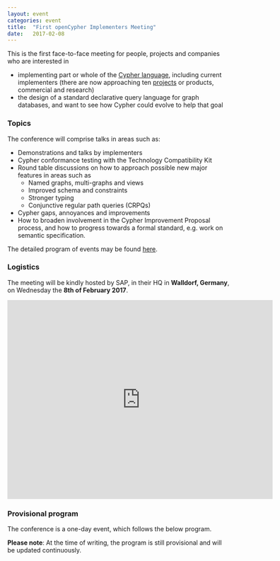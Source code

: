 ```yaml
---
layout: event
categories: event
title:  "First openCypher Implementers Meeting"
date:   2017-02-08
---
```

This is the first face-to-face meeting for people, projects and companies who are interested in

* implementing part or whole of the [Cypher language](https://neo4j.com/developer/cypher/), including current implementers (there are now approaching ten [projects](http://opencypher.org/projects) or products, commercial and research)
* the design of a standard declarative query language for graph databases, and want to see how Cypher could evolve to help that goal

### Topics

The conference will comprise talks in areas such as:

* Demonstrations and talks by implementers
* Cypher conformance testing with the Technology Compatibility Kit
* Round table discussions on how to approach possible new major features in areas such as
  * Named graphs, multi-graphs and views
  * Improved schema and constraints
  * Stronger typing
  * Conjunctive regular path queries (CRPQs)
* Cypher gaps, annoyances and improvements
* How to broaden involvement in the Cypher Improvement Proposal process, and how to progress towards a formal standard, e.g. work on semantic specification.

The detailed program of events may be found [here](#program).

### Logistics

The meeting will be kindly hosted by SAP, in their HQ in **Walldorf, Germany**, on Wednesday the **8th of February 2017**.

<iframe src="https://www.google.com/maps/embed?pb=!1m18!1m12!1m3!1d29336.84473704138!2d8.621031074089677!3d49.2952287640476!2m3!1f0!2f0!3f0!3m2!1i1024!2i768!4f13.1!3m3!1m2!1s0x4797beb395cc1e81%3A0x41ffd3c8d095280!2sWalldorf%2C+Germany!5e0!3m2!1sen!2sse!4v1484643797015" width="600" height="450" frameborder="0" style="border:0" allowfullscreen></iframe>


### <a name="program"></a> Provisional program

The conference is a one-day event, which follows the below program.

**Please note**: At the time of writing, the program is still provisional and will be updated continuously.


<html>
<head>
    <style>
        table, td, th {
            border: 1px solid #ddd;
            text-align: left;
        }

        table {
            border: 1;
            border-collapse: collapse;
            width: 100%;
        }

        th, td {
            padding: 10px;
        }

        .break {
            background-color: #d0d0d0;
        }

        .item {
            padding-left: 50px;
            font-style: italic;
        }
    </style>
</head>
<body>
<table>
    <tbody>
    <tr class="break">
        <td colspan="1" rowspan="1"><p>09:00</p></td>
        <td colspan="2" rowspan="1"><p>Coffee</p></td>
        <td colspan="1" rowspan="1"><p>30 mins</p></td>
    </tr>
    <tr>
        <td colspan="4" rowspan="1"><p><span>Chair: Tobias Lindaaker</p></td>
    </tr>
    <tr>
        <td colspan="1" rowspan="1"><p>09:30</p></td>
        <td colspan="1" rowspan="1"><p>Introduction</p></td>
        <td colspan="1" rowspan="1"><p>Alastair Green (Neo)</p></td>
        <td colspan="1" rowspan="1"><p>15 mins</p></td>
    </tr>
    <tr>
        <td colspan="1" rowspan="1"><p>09:45</p></td>
        <td colspan="1" rowspan="1"><p>openCypher artefacts</p></td>
        <td colspan="1" rowspan="1"><p>Mats Rydberg (Neo)</p></td>
        <td colspan="1" rowspan="1"><p>15 mins</p></td>
    </tr>
    <tr>
        <td colspan="1" rowspan="1"><p>10:00</p></td>
        <td colspan="1" rowspan="1"><p>&lt;SAP HANA Graph&gt;*</p></td>
        <td colspan="1" rowspan="1"><p>&lt;TBD&gt;</p></td>
        <td colspan="1" rowspan="1"><p>15 mins</p></td>
    </tr>
    <tr>
        <td colspan="1" rowspan="1"><p>10:15</p></td>
        <td colspan="1" rowspan="1"><p>&lt;Neueda IDEA plugin&gt;</p></td>
        <td colspan="1" rowspan="1"><p>Dmitrijs Vrublevskis (Neueda)</p></td>
        <td colspan="1" rowspan="1"><p>15 mins</p></td>
    </tr>
    <tr>
        <td colspan="1" rowspan="1"><p>10:30</p>
            <p></p></td>
        <td colspan="1" rowspan="1"><p>Incremental Graph Queries for Cypher</p></td>
        <td colspan="1" rowspan="1"><p>G&aacute;bor Sz&aacute;rnyas,</p>
            <p>J&oacute;zsef Marton (Budapest University of Technology and Economics)</p></td>
        <td colspan="1" rowspan="1"><p>15 mins</p></td>
    </tr>
    <tr class="break">
        <td colspan="1" rowspan="1"><p>11:00</p></td>
        <td colspan="2" rowspan="1"><p>Break</p></td>
        <td colspan="1" rowspan="1"><p>30 mins</p></td>
    </tr>
    <tr>
        <td colspan="4" rowspan="1"><p><span>Chair: Petra Selmer</p></td>
    </tr>
    <tr>
        <td colspan="1" rowspan="1"><p>11:30</p></td>
        <td colspan="1" rowspan="1"><p>Neo4j Cypher implementation</p></td>
        <td colspan="1" rowspan="1"><p>Andres Taylor (Neo)</p></td>
        <td colspan="1" rowspan="1"><p>30 mins</p></td>
    </tr>
    <tr>
        <td colspan="1" rowspan="1"><p>12:00</p></td>
        <td colspan="1" rowspan="1"><p>QUIL</p></td>
        <td colspan="1" rowspan="1"><p>Stefan Plantikow (Neo)</p></td>
        <td colspan="1" rowspan="1"><p>15 mins</p></td>
    </tr>
    <tr>
        <td colspan="1" rowspan="1"><p>12:15</p></td>
        <td colspan="1" rowspan="1"><p>&lt;Dgraph&gt;*</p></td>
        <td colspan="1" rowspan="1"><p>Tomasz Zdyba&#322; (DGraph)</p></td>
        <td colspan="1" rowspan="1"><p>15 mins</p></td>
    </tr>
    <tr>
        <td colspan="1" rowspan="1"><p>12:30</p></td>
        <td colspan="1" rowspan="1"><p>BitNine Agens Graph Database</p></td>
        <td colspan="1" rowspan="1"><p>&lt;TBD&gt;</p></td>
        <td colspan="1" rowspan="1"><p>15 mins</p></td>
    </tr>
    <tr>
        <td colspan="1" rowspan="1"><p>12:45</p></td>
        <td colspan="1" rowspan="1"><p>SQL Composition</p></td>
        <td colspan="1" rowspan="1"><p>&lt;TBD&gt;</p></td>
        <td colspan="1" rowspan="1"><p>15 mins</p></td>
    </tr>
    <tr class="break">
        <td colspan="1" rowspan="1"><p>13:00</p></td>
        <td colspan="2" rowspan="1"><p>Lunch</p></td>
        <td colspan="1" rowspan="1"><p>60 mins</p></td>
    </tr>
    <tr>
        <td colspan="4" rowspan="1"><p><span>Chair: Mats Rydberg</p></td>
    </tr>
    <tr>
        <td colspan="1" rowspan="1"><p>14:00</p></td>
        <td colspan="1" rowspan="1"><p>Redis Graph</p></td>
        <td colspan="1" rowspan="1"><p>Roi Lipman (Redis Labs) </p></td>
        <td colspan="1" rowspan="1"><p>15 mins</p></td>
    </tr>
    <tr>
        <td colspan="1" rowspan="1"><p>14:15</p></td>
        <td colspan="1" rowspan="1"><p>Multi-graph</p></td>
        <td colspan="1" rowspan="1"><p>Stefan Plantikow, Alastair Green</p></td>
        <td colspan="1" rowspan="1"><p>30 mins</p></td>
    </tr>
    <tr>
        <td colspan="1" rowspan="1"><p>14:45</p></td>
        <td colspan="1" rowspan="1"><p>Extended Property Graphs and Cypher on Gradoop</p></td>
        <td colspan="1" rowspan="1"><p>Martin Junghanns (University of Leipzig)</p></td>
        <td colspan="1" rowspan="1"><p>15 mins</p></td>
    </tr>
    <tr class="break">
        <td colspan="1" rowspan="1"><p>15:00</p></td>
        <td colspan="2" rowspan="1"><p>Break</p></td>
        <td colspan="1" rowspan="1"><p>30 mins</p></td>
    </tr>
    <tr>
        <td colspan="4" rowspan="1"><p><span>Chair: Alastair Green</p></td>
    </tr>
    <tr>
        <td colspan="1" rowspan="6"><p></p>
            <p></p>
            <p></p>
            <p></p>
            <p></p>
            <p>15:30</p></td>
        <td colspan="2" rowspan="1"><p><span>Language Evolution: Future Features</p></td>
        <td colspan="1" rowspan="6"><p></p>
            <p></p>
            <p></p>
            <p></p>
            <p></p>
            <p>30 mins</p></td>
    </tr>
    <tr>
        <td colspan="1" rowspan="1" class="item"><p>Schema and Constraints</p></td>
        <td colspan="1" rowspan="1"><p>Mats Rydberg</p></td>
    </tr>
    <tr>
        <td colspan="1" rowspan="1" class="item"><p>Subqueries</p></td>
        <td colspan="1" rowspan="1"><p>Petra Selmer</p></td>
    </tr>
    <tr>
        <td colspan="1" rowspan="1" class="item"><p>Isomorphic Matching</p></td>
        <td colspan="1" rowspan="1"><p>Stefan Plantikow</p></td>
    </tr>
    <tr>
        <td colspan="1" rowspan="1" class="item"><p>CRPQ</p></td>
        <td colspan="1" rowspan="1"><p>Tobias Lindaaker</p></td>
    </tr>
    <tr>
        <td colspan="1" rowspan="1" class="item"><p><b>What else? Other ideas?</b></p></td>
        <td colspan="1" rowspan="1"><p></p></td>
    </tr>
    <tr>
        <td colspan="1" rowspan="1"><p>16:00</p></td>
        <td colspan="1" rowspan="1"><p>Natural Language and Formal Specifications of Cypher</p></td>
        <td colspan="1" rowspan="1"><p>Stefan Plantikow (Neo)</p>
            <p>Paolo Guagliardo, Nadime Francis (University of Edinburgh)</p></td>
        <td colspan="1" rowspan="1"><p>20 mins</p></td>
    </tr>
    <tr>
        <td colspan="1" rowspan="4"><p></p>
            <p></p>
            <p></p>
            <p>16:20</p></td>
        <td colspan="2" rowspan="1"><p>Language Evolution: Conformance and Extension</p></td>
        <td colspan="1" rowspan="4"><p></p>
            <p></p>
            <p></p>
            <p>30 mins</p></td>
    </tr>
    <tr>
        <td colspan="1" rowspan="1" class="item"><p>TCK &nbsp;/ Specification</p></td>
        <td colspan="1" rowspan="1"><p>Mats Rydberg</p></td>
    </tr>
    <tr>
        <td colspan="1" rowspan="1" class="item"><p>Vendor extensions</p></td>
        <td colspan="1" rowspan="1"><p>Tobias Lindaaker</p></td>
    </tr>
    <tr>
        <td colspan="1" rowspan="1" class="item"><p>CIP Process -- Involvement</p></td>
        <td colspan="1" rowspan="1"><p>Petra Selmer</p></td>
    </tr>
    <tr>
        <td colspan="1" rowspan="1"><p>16:50</p></td>
        <td colspan="1" rowspan="1"><p>Wrap-up and future meetings</p></td>
        <td colspan="1" rowspan="1"><p>Alastair Green, Stefan Plantikow</p></td>
        <td colspan="1" rowspan="1"><p>10 mins</p></td>
    </tr>
    <tr class="break">
        <td colspan="1" rowspan="1"><p>17:00</p></td>
        <td colspan="3" rowspan="1"><p>End</p></td>
    </tr>
    <tr class="break">
        <td colspan="1" rowspan="1"><p>19:30</p></td>
        <td colspan="3" rowspan="1"><p>Dinner</p></td>
    </tr>
    </tbody>
</table>
</body>
</html>
